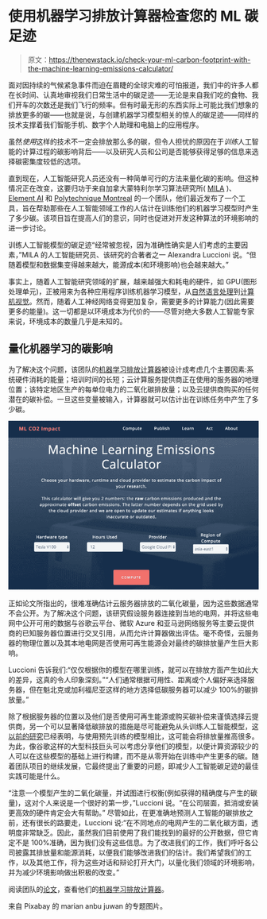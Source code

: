# 使用机器学习排放计算器检查您的 ML 碳足迹

> 原文：<https://thenewstack.io/check-your-ml-carbon-footprint-with-the-machine-learning-emissions-calculator/>

面对因持续的气候紧急事件而迫在眉睫的全球灾难的可怕报道，我们中的许多人都在长时间、认真地审视我们日常生活中的碳足迹——无论是来自我们吃的食物、我们开车的次数还是我们飞行的频率。但有时最无形的东西实际上可能比我们想象的排放更多的碳——也就是说，与创建机器学习模型相关的惊人的碳足迹——同样的技术支撑着我们智能手机、数字个人助理和电脑上的应用程序。

虽然*使用*这样的技术不一定会排放那么多的碳，但令人担忧的原因在于*训练*人工智能的计算过程的碳影响背后——以及研究人员和公司是否能够获得足够的信息来选择碳密集度较低的选项。

直到现在，人工智能研究人员还没有一种简单可行的方法来量化碳的影响。但这种情况正在改变，这要归功于来自加拿大蒙特利尔学习算法研究所( [MILA](https://mila.quebec/en/) )、 [Element AI](https://www.elementai.com/) 和 [Polytechnique Montreal](https://www.polymtl.ca/expertises/en/international-reference-centre-life-cycle-products-processes-and-services-ciraig) 的一个团队，他们最近发布了一个工具，旨在帮助那些在人工智能领域工作的人估计在训练他们的机器学习模型时产生了多少碳。该项目旨在提高人们的意识，同时也促进对开发这种算法的环境影响的进一步讨论。

训练人工智能模型的碳足迹“经常被忽视，因为准确性确实是人们考虑的主要因素，”MILA 的人工智能研究员、该研究的合著者之一 Alexandra Luccioni 说。“但随着模型和数据集变得越来越大，能源成本(和环境影响)也会越来越大。”

事实上，随着人工智能研究领域的扩展，越来越强大和耗电的硬件，如 GPU(图形处理单元)，正被用来为各种应用程序训练机器学习模型，从[自然语言处理](https://thenewstack.io/recent-advances-deep-learning-natural-language-processing/)到[计算机视觉](/google-develops-adversarial-example-images-that-fool-both-humans-and-computers/)。然而，随着人工神经网络变得更加复杂，需要更多的计算能力(因此需要更多的能量)。这一切都是以环境成本为代价的——尽管对绝大多数人工智能专家来说，环境成本的数量几乎是未知的。

## 量化机器学习的碳影响

为了解决这个问题，该团队的[机器学习排放计算器](https://mlco2.github.io/impact/)被设计成考虑几个主要因素:系统硬件消耗的能量；培训时间的长短；云计算服务提供商正在使用的服务器的地理位置；该特定地区生产的每单位电力的二氧化碳排放量；以及云提供商购买的任何潜在的碳补偿。一旦这些变量被输入，计算器就可以估计出在训练任务中产生了多少碳。

![](img/5d89627be3f0e0a90adc456954821ae4.png)

正如论文所指出的，很难准确估计云服务器排放的二氧化碳量，因为这些数据通常不会公开。为了解决这个问题，该研究假设服务器连接到当地的电网，并将这些电网中公开可用的数据与谷歌云平台、微软 Azure 和亚马逊网络服务等主要云提供商的已知服务器位置进行交叉引用，从而允许计算器做出评估。毫不奇怪，云服务器的物理位置以及其本地电网是否使用可再生能源会对最终的碳排放量产生巨大影响。

Luccioni 告诉我们:“仅仅根据你的模型在哪里训练，就可以在排放方面产生如此大的差异，这真的令人印象深刻。”“人们通常根据可用性、距离或个人偏好来选择服务器，但在魁北克或加利福尼亚这样的地方选择低碳服务器可以减少 100%的碳排放量。”

除了根据服务器的位置以及他们是否使用可再生能源或购买碳补偿来谨慎选择云提供商，另一个可以显著降低碳排放的措施是尽可能避免从头训练人工智能模型，这[以前的研究](https://www.spglobal.com/marketintelligence/en/news-insights/trending/HyvwuXMO9YgqHfj7J6tGlA2)已经表明，与使用预先训练的模型相比，这可能会将排放量推高很多。为此，像谷歌这样的大型科技巨头可以考虑分享他们的模型，以便计算资源较少的人可以在这些模型的基础上进行构建，而不是从零开始在训练中产生更多的碳。随着团队项目的继续发展，它最终提出了重要的问题，即减少人工智能碳足迹的最佳实践可能是什么。

“注意一个模型产生的二氧化碳量，并试图进行权衡(例如获得的精确度与产生的碳量)，这对个人来说是一个很好的第一步，”Luccioni 说。“在公司层面，抵消或安装更高效的硬件肯定会大有帮助。”
尽管如此，在更准确地预测人工智能的碳排放之前，还有很长的路要走，Luccioni 说:“在不同地点的电网产生的二氧化碳方面，透明度非常缺乏。因此，虽然我们目前使用了我们能找到的最好的公开数据，但它肯定不是 100%准确，因为我们没有这些信息。为了改进我们的工作，我们呼吁各公司披露其排放量和能源消耗，以便我们能够改进我们的估计。我们希望我们的工作，以及其他工作，将为这些对话和辩论打开大门，以量化我们领域的环境影响，并为减少环境影响做出积极的改变。”

阅读团队的[论文](https://arxiv.org/pdf/1910.09700.pdf)，查看他们的[机器学习排放计算器](https://mlco2.github.io/impact/)。

来自 Pixabay 的 marian anbu juwan 的专题图片。

<svg xmlns:xlink="http://www.w3.org/1999/xlink" viewBox="0 0 68 31" version="1.1"><title>Group</title> <desc>Created with Sketch.</desc></svg>